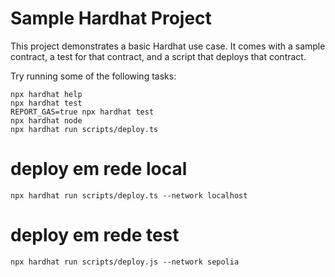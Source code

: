 # Sample Hardhat Project

This project demonstrates a basic Hardhat use case. It comes with a sample contract, a test for that contract, and a script that deploys that contract.

Try running some of the following tasks:

```shell
npx hardhat help
npx hardhat test
REPORT_GAS=true npx hardhat test
npx hardhat node
npx hardhat run scripts/deploy.ts
```


# deploy em rede local 
```
npx hardhat run scripts/deploy.ts --network localhost
```

# deploy em rede test

```
npx hardhat run scripts/deploy.js --network sepolia
```
